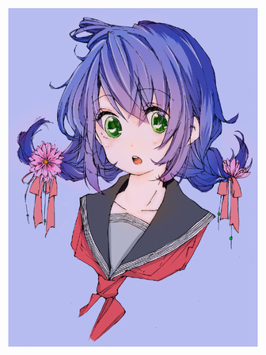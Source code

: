 <!DOCTYPE html>
<html lang="en">
    <head>
        <meta charset="UTF-8">
        <title>崽生日快乐！</title>
    </head>
    <body>
        <img src='/img/01.png'>
    </body>
</html>
